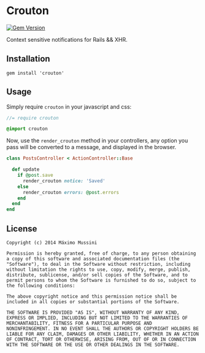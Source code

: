 Crouton
=====================
[![Gem Version](https://badge.fury.io/rb/crouton.svg)](http://badge.fury.io/rb/crouton)

Context sensitive notifications for Rails && XHR.

## Installation

    gem install 'crouton'

## Usage

Simply require `crouton` in your javascript and css:

``` javascript
//= require crouton
```

``` sass
@import crouton
```

Now, use the `render_crouton` method in your controllers, any option you pass
will be converted to a message, and displayed in the browser.

``` ruby
class PostsController < ActionController::Base

  def update
    if @post.save
      render_crouton notice: 'Saved'
    else
      render_crouton errors: @post.errors
    end
  end
end
```


License
--------

    Copyright (c) 2014 Máximo Mussini

    Permission is hereby granted, free of charge, to any person obtaining
    a copy of this software and associated documentation files (the
    "Software"), to deal in the Software without restriction, including
    without limitation the rights to use, copy, modify, merge, publish,
    distribute, sublicense, and/or sell copies of the Software, and to
    permit persons to whom the Software is furnished to do so, subject to
    the following conditions:

    The above copyright notice and this permission notice shall be
    included in all copies or substantial portions of the Software.

    THE SOFTWARE IS PROVIDED "AS IS", WITHOUT WARRANTY OF ANY KIND,
    EXPRESS OR IMPLIED, INCLUDING BUT NOT LIMITED TO THE WARRANTIES OF
    MERCHANTABILITY, FITNESS FOR A PARTICULAR PURPOSE AND
    NONINFRINGEMENT. IN NO EVENT SHALL THE AUTHORS OR COPYRIGHT HOLDERS BE
    LIABLE FOR ANY CLAIM, DAMAGES OR OTHER LIABILITY, WHETHER IN AN ACTION
    OF CONTRACT, TORT OR OTHERWISE, ARISING FROM, OUT OF OR IN CONNECTION
    WITH THE SOFTWARE OR THE USE OR OTHER DEALINGS IN THE SOFTWARE.
